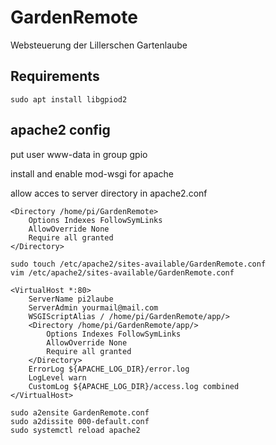 # GardenRemote
Websteuerung der Lillerschen Gartenlaube


## Requirements
```sudo apt install libgpiod2```

## apache2 config
put user www-data in group gpio

install and enable mod-wsgi for apache

allow acces to server directory in apache2.conf
```
<Directory /home/pi/GardenRemote>
    Options Indexes FollowSymLinks
    AllowOverride None
    Require all granted
</Directory>
```

```
sudo touch /etc/apache2/sites-available/GardenRemote.conf
vim /etc/apache2/sites-available/GardenRemote.conf
```

```
<VirtualHost *:80>
    ServerName pi2laube
    ServerAdmin yourmail@mail.com
    WSGIScriptAlias / /home/pi/GardenRemote/app/>
    <Directory /home/pi/GardenRemote/app/>
        Options Indexes FollowSymLinks
        AllowOverride None
        Require all granted
    </Directory>
    ErrorLog ${APACHE_LOG_DIR}/error.log
    LogLevel warn
    CustomLog ${APACHE_LOG_DIR}/access.log combined
</VirtualHost>
```

```
sudo a2ensite GardenRemote.conf
sudo a2dissite 000-default.conf
sudo systemctl reload apache2
```